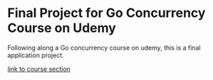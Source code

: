 # Final Project for Go Concurrency Course on Udemy

Following along a Go concurrency course on udemy, this is a final application project.

[link to course section](https://www.udemy.com/course/working-with-concurrency-in-go-golang/learn/lecture/32188432#notes)